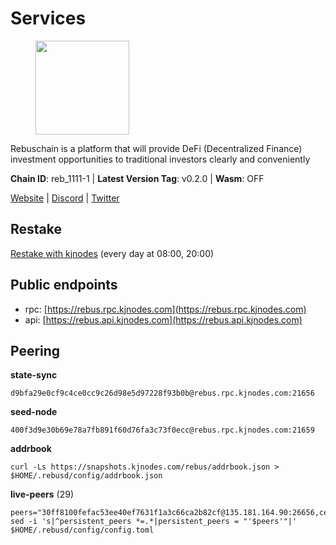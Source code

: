 # Services

<figure><img src="https://raw.githubusercontent.com/kj89/testnet_manuals/main/pingpub/logos/rebus.png" width="150" alt=""><figcaption></figcaption></figure>

Rebuschain is a platform that will provide DeFi (Decentralized Finance)  investment opportunities to traditional investors clearly and conveniently

**Chain ID**: reb_1111-1 | **Latest Version Tag**: v0.2.0 | **Wasm**: OFF

[Website](https://www.rebuschain.com) | [Discord](https://discord.gg/rebuschain) | [Twitter](https://twitter.com/RebusChain)

## Restake

[Restake with kjnodes](https://restake.app/rebus/rebusvaloper1vndzy8y55ylgpmmsc34uy8rm6kqlml6ffs9lrv) (every day at 08:00, 20:00)
## Public endpoints

* rpc: [https://rebus.rpc.kjnodes.com](https://rebus.rpc.kjnodes.com)
* api: [https://rebus.api.kjnodes.com](https://rebus.api.kjnodes.com)

## Peering

**state-sync**

```
d9bfa29e0cf9c4ce0cc9c26d98e5d97228f93b0b@rebus.rpc.kjnodes.com:21656
```

**seed-node**

```
400f3d9e30b69e78a7fb891f60d76fa3c73f0ecc@rebus.rpc.kjnodes.com:21659
```

**addrbook**
```
curl -Ls https://snapshots.kjnodes.com/rebus/addrbook.json > $HOME/.rebusd/config/addrbook.json
```

**live-peers** (29)
```
peers="30ff8100fefac53ee40ef7631f1a3c66ca2b82cf@135.181.164.90:26656,ce38728ac38ebbb4a72d496d42f8e9030af441d7@162.19.137.25:26656,6ad5dd14c578016cc7bc4d7c6d6f7f773bba39af@65.109.60.57:26656,12703ce9efe6c1171c193dae2e2041a2be610852@65.108.44.149:29656,10eb2d456219ea712c696251ddf231bbec6d987c@65.109.37.58:15656,89757803f40da51678451735445ad40d5b15e059@169.155.44.106:26656,98206a8f71578850f1d88f08ede96ebc7e7c76a9@176.9.188.21:52656,e056318da91e77585f496333040e00e12f6941d1@51.83.97.166:26656,ff7621be29e39e9fdf07f2501e1a217201ca29ee@213.239.207.175:39656,3a378fbfae33a593b913371c876c9d275c0abb12@213.239.215.77:26656,1749a8f0aa533fc92c1212366c22c0993fbb1545@51.178.47.116:26656,0fedf7695d9e2721663c1d573d6d81a14c21533e@65.21.90.137:12856,89ded0a3987d22e46b756fead439e2a4d25f23cb@185.144.99.30:26656,c0b33353fb70d8d71dcb9c8848b3b4207bd56951@94.23.207.45:30547,b8c42fcb311b47cdb8285b5697f661fbba5bf1a5@51.68.157.129:26656,6daeb8cfea285f561e167a0d94718b61e2cf7944@5.189.187.36:21656,18ec83c4e3938aec31a3a32154969107739f0b81@135.181.153.228:26656,170397e75ca2b0f4e9f3b1bb5d0d23f9b10f01c7@94.23.23.189:30544,b212d5740b2e11e54f56b072dc13b6134650cfb5@169.155.168.16:26656,1e19e8668693863bf573c61f1a83523bf661f9ad@38.242.242.99:26656,a3d975c913570ad217d9a3de01a8616ad5ce20f8@142.132.128.137:26656,5f29f14fe3dd7e1d86caa4d344e67ee81c32255f@65.109.37.228:26656,92245ff5c7a4b293d2f0c7f9afca0ddad2e0fb52@65.108.244.178:26656,07b84cf4b47a2e5ad251267716fe05bcf30330cd@65.21.170.3:29656,237bfc05da5f8cabee00f148995333f37186d232@164.68.121.101:26656,ad116a3f497ebb37ac14226c22a1483237a224ac@65.108.229.102:23656,9d17d1c5b5d3b8c9e7ffab264b45b5dd979116f3@65.109.24.188:26656,4a4d2e7070e05ad6c13628d2f191d96172659452@65.109.65.210:40656,d9bfa29e0cf9c4ce0cc9c26d98e5d97228f93b0b@65.109.88.38:21656"
sed -i 's|^persistent_peers *=.*|persistent_peers = "'$peers'"|' $HOME/.rebusd/config/config.toml
```
